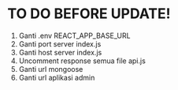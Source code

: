 # TO DO BEFORE UPDATE!

1. Ganti .env REACT_APP_BASE_URL
2. Ganti port server index.js
3. Ganti host server index.js
4. Uncomment response semua file api.js
5. Ganti url mongoose
6. Ganti url aplikasi admin